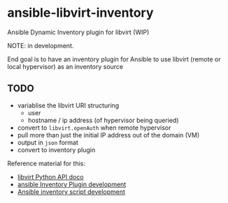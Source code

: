 # ansible-libvirt-inventory
Ansible Dynamic Inventory plugin for libvirt (WIP)


NOTE: in development.

End goal is to have an inventory plugin for Ansible to use libvirt (remote or local hypervisor) as an inventory source



## TODO
* variablise the libvirt URI structuring
  * user
  * hostname / ip address (of hypervisor being queried)
* convert to `libvirt.openAuth` when remote hypervisor
* pull more than just the initial IP address out of the domain (VM)
* output in `json` format
* convert to inventory plugin

Reference material for this:
* [libvirt Python API doco](https://libvirt.org/docs/libvirt-appdev-guide-python/en-US/pdf/Version-1.1-Libvirt_Application_Development_Guide_Using_Python-en-US.pdf#%5B%7B%22num%22%3A138%2C%22gen%22%3A0%7D%2C%7B%22name%22%3A%22XYZ%22%7D%2C53.858%2C730.85095%2Cnull%5D)
* [ansible Inventory Plugin development](https://docs.ansible.com/ansible/latest/dev_guide/developing_inventory.html#developing-an-inventory-plugin)
* [Ansible inventory script development](https://docs.ansible.com/ansible-tower/latest/html/administration/custom_inventory_script.html#writing-inventory-scripts)
